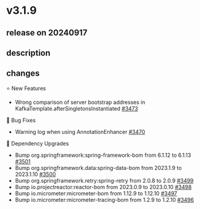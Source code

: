 # v3.1.9

## release on 20240917
## description
## changes
⭐ New Features

* Wrong comparison of server bootstrap addresses in KafkaTemplate.afterSingletonsInstantiated <a href="https://github.com/spring-projects/spring-kafka/issues/3473" data-hovercard-type="issue" data-hovercard-url="/spring-projects/spring-kafka/issues/3473/hovercard">#3473</a>

🐞 Bug Fixes

* Warning log when using AnnotationEnhancer <a href="https://github.com/spring-projects/spring-kafka/issues/3470" data-hovercard-type="issue" data-hovercard-url="/spring-projects/spring-kafka/issues/3470/hovercard">#3470</a>

🔨 Dependency Upgrades

* Bump org.springframework:spring-framework-bom from 6.1.12 to 6.1.13 <a href="https://github.com/spring-projects/spring-kafka/pull/3501" data-hovercard-type="pull_request" data-hovercard-url="/spring-projects/spring-kafka/pull/3501/hovercard">#3501</a>
* Bump org.springframework.data:spring-data-bom from 2023.1.9 to 2023.1.10 <a href="https://github.com/spring-projects/spring-kafka/pull/3500" data-hovercard-type="pull_request" data-hovercard-url="/spring-projects/spring-kafka/pull/3500/hovercard">#3500</a>
* Bump org.springframework.retry:spring-retry from 2.0.8 to 2.0.9 <a href="https://github.com/spring-projects/spring-kafka/pull/3499" data-hovercard-type="pull_request" data-hovercard-url="/spring-projects/spring-kafka/pull/3499/hovercard">#3499</a>
* Bump io.projectreactor:reactor-bom from 2023.0.9 to 2023.0.10 <a href="https://github.com/spring-projects/spring-kafka/pull/3498" data-hovercard-type="pull_request" data-hovercard-url="/spring-projects/spring-kafka/pull/3498/hovercard">#3498</a>
* Bump io.micrometer:micrometer-bom from 1.12.9 to 1.12.10 <a href="https://github.com/spring-projects/spring-kafka/pull/3497" data-hovercard-type="pull_request" data-hovercard-url="/spring-projects/spring-kafka/pull/3497/hovercard">#3497</a>
* Bump io.micrometer:micrometer-tracing-bom from 1.2.9 to 1.2.10 <a href="https://github.com/spring-projects/spring-kafka/pull/3496" data-hovercard-type="pull_request" data-hovercard-url="/spring-projects/spring-kafka/pull/3496/hovercard">#3496</a>

